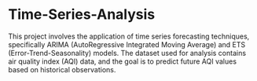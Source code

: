 # Time-Series-Analysis
This project involves the application of time series forecasting techniques, specifically ARIMA (AutoRegressive Integrated Moving Average) and ETS (Error-Trend-Seasonality) models. The dataset used for analysis contains air quality index (AQI) data, and the goal is to predict future AQI values based on historical observations.
